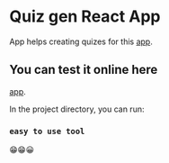 # Quiz gen React App

App helps creating quizes for this [app](https://github.com/Filszu/quizzApp_kotlin).

## You can test it online here
[app](https://quizgen.ciac.me/).

In the project directory, you can run:

### `easy to use tool`
😁😁😀


